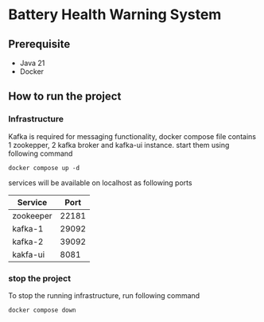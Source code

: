 # Battery Health Warning System

## Prerequisite

- Java 21
- Docker

## How to run the project

### Infrastructure

Kafka is required for messaging functionality, docker compose file contains 1 zookepper, 2 kafka broker and kafka-ui
instance. start them using following command

```shell
docker compose up -d
```

services will be available on localhost as following ports

| Service   | Port  |
|-----------|-------|
| zookeeper | 22181 |
| kafka-1   | 29092 |
| kafka-2   | 39092 |
| kakfa-ui  | 8081  |

### stop the project

To stop the running infrastructure, run following command

```shell
docker compose down
```